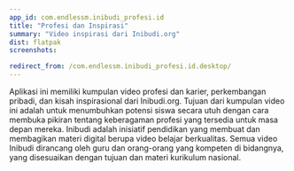```yaml
---
app_id: com.endlessm.inibudi_profesi.id
title: "Profesi dan Inspirasi"
summary: "Video inspirasi dari Inibudi.org"
dist: flatpak
screenshots:

redirect_from: /com.endlessm.inibudi_profesi.id.desktop/
---
```


<p>Aplikasi ini memiliki kumpulan video profesi dan karier, perkembangan pribadi, dan kisah inspirasional dari Inibudi.org. Tujuan dari kumpulan video ini adalah untuk menumbuhkan potensi siswa secara utuh dengan cara membuka pikiran tentang keberagaman profesi yang tersedia untuk masa depan mereka. Inibudi adalah inisiatif pendidikan yang membuat dan membagikan materi digital berupa video belajar berkualitas. Semua video Inibudi dirancang oleh guru dan orang-orang yang kompeten di bidangnya, yang disesuaikan dengan tujuan dan materi kurikulum nasional.</p>